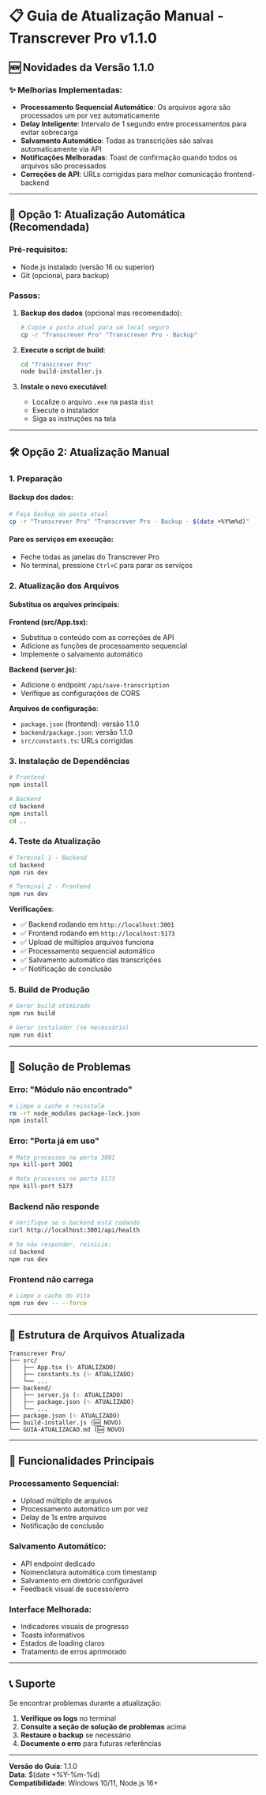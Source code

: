 # 📋 Guia de Atualização Manual - Transcrever Pro v1.1.0

## 🆕 Novidades da Versão 1.1.0

### ✨ Melhorias Implementadas:
- **Processamento Sequencial Automático**: Os arquivos agora são processados um por vez automaticamente
- **Delay Inteligente**: Intervalo de 1 segundo entre processamentos para evitar sobrecarga
- **Salvamento Automático**: Todas as transcrições são salvas automaticamente via API
- **Notificações Melhoradas**: Toast de confirmação quando todos os arquivos são processados
- **Correções de API**: URLs corrigidas para melhor comunicação frontend-backend

---

## 🔄 Opção 1: Atualização Automática (Recomendada)

### Pré-requisitos:
- Node.js instalado (versão 16 ou superior)
- Git (opcional, para backup)

### Passos:

1. **Backup dos dados** (opcional mas recomendado):
   ```bash
   # Copie a pasta atual para um local seguro
   cp -r "Transcrever Pro" "Transcrever Pro - Backup"
   ```

2. **Execute o script de build**:
   ```bash
   cd "Transcrever Pro"
   node build-installer.js
   ```

3. **Instale o novo executável**:
   - Localize o arquivo `.exe` na pasta `dist`
   - Execute o instalador
   - Siga as instruções na tela

---

## 🛠️ Opção 2: Atualização Manual

### 1. Preparação

#### Backup dos dados:
```bash
# Faça backup da pasta atual
cp -r "Transcrever Pro" "Transcrever Pro - Backup - $(date +%Y%m%d)"
```

#### Pare os serviços em execução:
- Feche todas as janelas do Transcrever Pro
- No terminal, pressione `Ctrl+C` para parar os serviços

### 2. Atualização dos Arquivos

#### Substitua os arquivos principais:

**Frontend (src/App.tsx)**:
- Substitua o conteúdo com as correções de API
- Adicione as funções de processamento sequencial
- Implemente o salvamento automático

**Backend (server.js)**:
- Adicione o endpoint `/api/save-transcription`
- Verifique as configurações de CORS

**Arquivos de configuração**:
- `package.json` (frontend): versão 1.1.0
- `backend/package.json`: versão 1.1.0
- `src/constants.ts`: URLs corrigidas

### 3. Instalação de Dependências

```bash
# Frontend
npm install

# Backend
cd backend
npm install
cd ..
```

### 4. Teste da Atualização

```bash
# Terminal 1 - Backend
cd backend
npm run dev

# Terminal 2 - Frontend
npm run dev
```

**Verificações**:
- ✅ Backend rodando em `http://localhost:3001`
- ✅ Frontend rodando em `http://localhost:5173`
- ✅ Upload de múltiplos arquivos funciona
- ✅ Processamento sequencial automático
- ✅ Salvamento automático das transcrições
- ✅ Notificação de conclusão

### 5. Build de Produção

```bash
# Gerar build otimizado
npm run build

# Gerar instalador (se necessário)
npm run dist
```

---

## 🔧 Solução de Problemas

### Erro: "Módulo não encontrado"
```bash
# Limpe o cache e reinstale
rm -rf node_modules package-lock.json
npm install
```

### Erro: "Porta já em uso"
```bash
# Mate processos na porta 3001
npx kill-port 3001

# Mate processos na porta 5173
npx kill-port 5173
```

### Backend não responde
```bash
# Verifique se o backend está rodando
curl http://localhost:3001/api/health

# Se não responder, reinicie:
cd backend
npm run dev
```

### Frontend não carrega
```bash
# Limpe o cache do Vite
npm run dev -- --force
```

---

## 📁 Estrutura de Arquivos Atualizada

```
Transcrever Pro/
├── src/
│   ├── App.tsx (✨ ATUALIZADO)
│   ├── constants.ts (✨ ATUALIZADO)
│   └── ...
├── backend/
│   ├── server.js (✨ ATUALIZADO)
│   ├── package.json (✨ ATUALIZADO)
│   └── ...
├── package.json (✨ ATUALIZADO)
├── build-installer.js (🆕 NOVO)
└── GUIA-ATUALIZACAO.md (🆕 NOVO)
```

---

## 🎯 Funcionalidades Principais

### Processamento Sequencial:
- Upload múltiplo de arquivos
- Processamento automático um por vez
- Delay de 1s entre arquivos
- Notificação de conclusão

### Salvamento Automático:
- API endpoint dedicado
- Nomenclatura automática com timestamp
- Salvamento em diretório configurável
- Feedback visual de sucesso/erro

### Interface Melhorada:
- Indicadores visuais de progresso
- Toasts informativos
- Estados de loading claros
- Tratamento de erros aprimorado

---

## 📞 Suporte

Se encontrar problemas durante a atualização:

1. **Verifique os logs** no terminal
2. **Consulte a seção de solução de problemas** acima
3. **Restaure o backup** se necessário
4. **Documente o erro** para futuras referências

---

**Versão do Guia**: 1.1.0  
**Data**: $(date +%Y-%m-%d)  
**Compatibilidade**: Windows 10/11, Node.js 16+